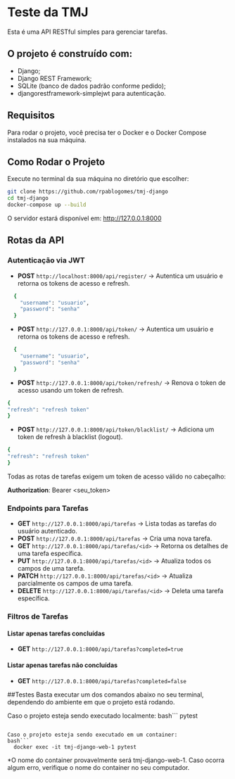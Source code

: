 # Teste da TMJ
Esta é uma API RESTful simples para gerenciar tarefas.
## O projeto é construído com:

- Django;
- Django REST Framework;
- SQLite (banco de dados padrão conforme pedido);
- djangorestframework-simplejwt para autenticação.

## Requisitos
Para rodar o projeto, você precisa ter o Docker e o Docker Compose instalados na sua máquina.

## Como Rodar o Projeto
Execute no terminal da sua máquina no diretório que escolher:

```bash
git clone https://github.com/rpablogomes/tmj-django
cd tmj-django
docker-compose up --build
```


O servidor estará disponível em:
http://127.0.0.1:8000

## Rotas da API
### Autenticação via JWT

- **POST** `http://localhost:8000/api/register/` → Autentica um usuário e retorna os tokens de acesso e refresh.
```bash
  {
    "username": "usuario",
    "password": "senha"
  }
```
- **POST** `http://127.0.0.1:8000/api/token/` → Autentica um usuário e retorna os tokens de acesso e refresh.
```bash
  {
    "username": "usuario",
    "password": "senha"
  }
```
- **POST** `http://127.0.0.1:8000/api/token/refresh/` → Renova o token de acesso usando um token de refresh.
```bash
{
"refresh": "refresh token"
}
```
- **POST** `http://127.0.0.1:8000/api/token/blacklist/` → Adiciona um token de refresh à blacklist (logout).
```bash
{
"refresh": "refresh token"
}
```

Todas as rotas de tarefas exigem um token de acesso válido no cabeçalho:

**Authorization**: Bearer <seu_token>

### Endpoints para Tarefas

- **GET** `http://127.0.0.1:8000/api/tarefas` → Lista todas as tarefas do usuário autenticado.
- **POST** `http://127.0.0.1:8000/api/tarefas` → Cria uma nova tarefa.
- **GET** `http://127.0.0.1:8000/api/tarefas/<id>` → Retorna os detalhes de uma tarefa específica.
- **PUT** `http://127.0.0.1:8000/api/tarefas/<id>` → Atualiza todos os campos de uma tarefa.
- **PATCH** `http://127.0.0.1:8000/api/tarefas/<id>` → Atualiza parcialmente os campos de uma tarefa.
- **DELETE** `http://127.0.0.1:8000/api/tarefas/<id>` → Deleta uma tarefa específica.

### Filtros de Tarefas
#### Listar apenas tarefas concluídas
- **GET** `http://127.0.0.1:8000/api/tarefas?completed=true`

#### Listar apenas tarefas não concluídas
- **GET** `http://127.0.0.1:8000/api/tarefas?completed=false`

##Testes
Basta executar um dos comandos abaixo no seu terminal, dependendo do ambiente em que o projeto está rodando.

Caso o projeto esteja sendo executado localmente:
bash```
  pytest
```

Caso o projeto esteja sendo executado em um container:
bash```
  docker exec -it tmj-django-web-1 pytest
```

*O nome do container provavelmente será tmj-django-web-1. Caso ocorra algum erro, verifique o nome do container no seu computador.
